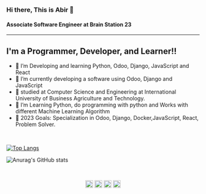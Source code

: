 
### Hi there, This is Abir 👋
#### Associate Software Engineer at Brain Station 23
---

## I'm a Programmer, Developer, and Learner!!

- 🌱 I’m Developing and learning  Python, Odoo, Django, JavaScript and React
- 🌱 I’m currently developing a software using Odoo, Django and JavaScript 
- 🔭 studied at Computer Science and Engineering at International University of Business Agriculture and Technology.
- 👯 I’m Learning Python, do programming with python and Works with different Machine Learning Algorithm
- 🥅 2023 Goals: Specialization in Odoo, Django, Docker,JavaScript, React, Problem Solver.

<br />

[![Top Langs](https://github-readme-stats.vercel.app/api/top-langs/?username=Abir835&layout=pie)](https://github.com/Abir835/github-readme-stats)


![Anurag's GitHub stats](https://github-readme-stats.vercel.app/api?username=Abir835&show_icons=true&theme=radical)

<br />
<p align="center">
<a href="https://twitter.com/abir__hasan35" target="blank"><img align="center" src="https://cdn.jsdelivr.net/npm/simple-icons@3.0.1/icons/twitter.svg" alt="dephraiim" height="20" width="20" /></a>
<a href="https://www.linkedin.com/in/md-abir-hasan-033824194/" target="blank"><img align="center" src="https://cdn.jsdelivr.net/npm/simple-icons@3.0.1/icons/linkedin.svg" alt="dephraiim" height="20" width="20" /></a>
<a href="https://www.instagram.com/abir_us/" target="blank"><img align="center" src="https://cdn.jsdelivr.net/npm/simple-icons@3.0.1/icons/instagram.svg" alt="dephraiim" height="20" width="20" /></a>
<a href="https://www.facebook.com/abir.hasan.5851/" target="blank"><img align="center" src="https://cdn.jsdelivr.net/npm/simple-icons@3.0.1/icons/facebook.svg" alt="dephraiim" height="20" width="20" /></a>
</p>
